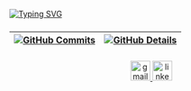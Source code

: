 [![Typing SVG](https://readme-typing-svg.demolab.com?font=Fira+Code&pause=1000&color=F70000&width=435&lines=Hi%2C+i'm+Luan+Victor;a+Fullstack+Developer)](https://git.io/typing-svg)

###
| [![GitHub Commits](http://github-profile-summary-cards.vercel.app/api/cards/productive-time?username=luanvictorsz&theme=dracula&utcOffset=-3)](https://github.com/vn7n24fzkq/github-profile-summary-cards) | [![GitHub Details](http://github-profile-summary-cards.vercel.app/api/cards/profile-details?username=luanvictorsz&theme=dracula)](https://github.com/vn7n24fzkq/github-profile-summary-cards) |
| ----------- | ----------- |

###

###

<div align="center">
  <a href="mailto:luanvitorlima2017@gmail.com" target="_blank">
    <img
      src="https://img.shields.io/static/v1?message=Gmail&logo=gmail&label=&color=D14836&logoColor=white&labelColor=&style=for-the-badge"
      height="35"
      alt="gmail logo"
    />
  </a>
  <a href="https://www.linkedin.com/in/luanvictorsz/" target="_blank">
    <img
      src="https://img.shields.io/static/v1?message=LinkedIn&logo=linkedin&label=&color=0077B5&logoColor=white&labelColor=&style=for-the-badge"
      height="35"
      alt="linkedin logo"
    />
  </a>
</div>

